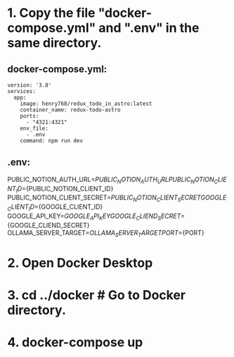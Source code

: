 # 1. Copy the file "docker-compose.yml" and ".env" in the same directory.

## docker-compose.yml:

```
version: '3.8'
services:
  app:
    image: henry768/redux_todo_in_astro:latest
    container_name: redux-todo-astro
    ports:
      - "4321:4321"
    env_file:
      - .env
    command: npm run dev
```

## .env:

PUBLIC_NOTION_AUTH_URL=${PUBLIC_NOTION_AUTH_URL}
PUBLIC_NOTION_CLIENT_ID=${PUBLIC_NOTION_CLIENT_ID}
PUBLIC_NOTION_CLIENT_SECRET=${PUBLIC_NOTION_CLIENT_SECRET}
GOOGLE_CLIENT_ID=${GOOGLE_CLIENT_ID}
GOOGLE_API_KEY=${GOOGLE_API_KEY}
GOOGLE_CLIEND_SECRET=${GOOGLE_CLIEND_SECRET}
OLLAMA_SERVER_TARGET=${OLLAMA_SERVER_TARGET}
PORT=${PORT}

# 2. Open Docker Desktop
# 3. cd ../docker # Go to Docker directory.
# 4. docker-compose up
